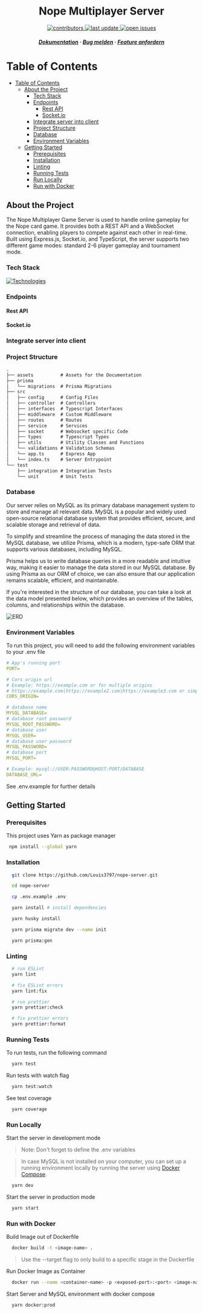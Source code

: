 <div align="center">

  <h1>Nope Multiplayer Server</h1>
  
<!-- Badges -->
<p>
  <a href="https://github.com/Louis3797/nope-server/graphs/contributors">
    <img src="https://img.shields.io/github/contributors/Louis3797/nope-server" alt="contributors" />
  </a>
  <a href="">
    <img src="https://img.shields.io/github/last-commit/Louis3797/nope-server" alt="last update" />
  </a>
  <a href="https://github.com/Louis3797/nope-server/issues/">
    <img src="https://img.shields.io/github/issues/Louis3797/nope-server" alt="open issues" />
  </a>
</p>

<h5>
    <a href="https://github.com/Louis3797/nope-server#readme">Dokumentation</a>
  <span> · </span>
    <a href="https://github.com/Louis3797/nope-server/issues/">Bug melden</a>
  <span> · </span>
    <a href="https://github.com/Louis3797/nope-server/issues/">Feature anfordern</a>
  </h5>
</div>


<!-- Table of Contents -->

# Table of Contents

- [Table of Contents](#table-of-contents)
  - [About the Project](#about-the-project)
    - [Tech Stack](#tech-stack)
    - [Endpoints](#endpoints)
      - [Rest API](#rest-api)
      - [Socket.io](#socketio)
    - [Integrate server into client](#integrate-server-into-client)
    - [Project Structure](#project-structure)
    - [Database](#database)
    - [Environment Variables](#environment-variables)
  - [Getting Started](#getting-started)
    - [Prerequisites](#prerequisites)
    - [Installation](#installation)
    - [Linting](#linting)
    - [Running Tests](#running-tests)
    - [Run Locally](#run-locally)
    - [Run with Docker](#run-with-docker)

<!-- About the Project -->

## About the Project

The Nope Multiplayer Game Server is used to handle online gameplay for the Nope card game. It provides both a REST API and a WebSocket connection, enabling players to compete against each other in real-time. Built using Express.js, Socket.io, and TypeScript, the server supports two different game modes: standard 2-6 player gameplay and tournament mode.

<!-- TechStack -->

### Tech Stack

[![Technologies](https://skillicons.dev/icons?i=ts,nodejs,express,mysql,docker,prisma&perline=13)](https://skillicons.dev)


<!-- Endpoints -->

### Endpoints

#### Rest API

<!-- ```
POST /v1/auth/signup - Signup
POST /v1/auth/login - Login
POST /v1/auth/refresh - Refresh access token
POST /v1/forgot-password - Send reset password email
POST /v1/reset-password/:token - Reset password
POST /v1/send-verification-email - Send verification email
POST /v1/verify-email/:token - Verify email
``` -->

#### Socket.io

<!-- Integrate server into client -->

### Integrate server into client

<!-- Project Structure -->

### Project Structure

```txt
.
├── assets          # Assets for the Documentation
├── prisma
│   └── migrations  # Prisma Migrations
├── src
│   ├── config      # Config Files
│   ├── controller  # Controllers
│   ├── interfaces  # Typescript Interfaces
│   ├── middleware  # Custom Middleware
│   ├── routes      # Routes
│   ├── service     # Services
│   ├── socket      # Websocket specific Code
│   ├── types       # Typescript Types
│   ├── utils       # Utility Classes and Functions 
│   └── validations # Validation Schemas
│   └── app.ts      # Express App
│   └── index.ts    # Server Entrypoint
└── test
    ├── integration # Integration Tests
    └── unit        # Unit Tests
```

<!-- Database -->


### Database

Our server relies on MySQL as its primary database management system to store and manage all relevant data. MySQL is a popular and widely used open-source relational database system that provides efficient, secure, and scalable storage and retrieval of data.

To simplify and streamline the process of managing the data stored in the MySQL database, we utilize Prisma, which is a modern, type-safe ORM that supports various databases, including MySQL.

Prisma helps us to write database queries in a more readable and intuitive way, making it easier to manage the data stored in our MySQL database. By using Prisma as our ORM of choice, we can also ensure that our application remains scalable, efficient, and maintainable.

If you're interested in the structure of our database, you can take a look at the data model presented below, which provides an overview of the tables, columns, and relationships within the database.

![ERD](assets/mysql_erd.png)

<!-- Env Variables -->

### Environment Variables

To run this project, you will need to add the following environment variables to your .env file

```yml
# App's running port
PORT=

# Cors origin url
# Example: https://example.com or for multiple origins 
# https://example.com|https://example2.com|https://example3.com or simple * to allow all origins
CORS_ORIGIN=

# database name
MYSQL_DATABASE=
# database root password
MYSQL_ROOT_PASSWORD=
# database user
MYSQL_USER=
# database user password
MYSQL_PASSWORD=
# database port
MYSQL_PORT=

# Example: mysql://USER:PASSWORD@HOST:PORT/DATABASE
DATABASE_URL=
```

See .env.example for further details

<!-- Getting Started -->

## Getting Started

<!-- Prerequisites -->

### Prerequisites

This project uses Yarn as package manager

```bash
 npm install --global yarn
```

<!-- Installation -->

### Installation

```bash
  git clone https://github.com/Louis3797/nope-server.git

  cd nope-server

  cp .env.example .env

  yarn install # install dependencies

  yarn husky install

  yarn prisma migrate dev --name init 

  yarn prisma:gen
```

### Linting

```bash
  # run ESLint
  yarn lint

  # fix ESLint errors
  yarn lint:fix

  # run prettier
  yarn prettier:check

  # fix prettier errors
  yarn prettier:format
```

<!-- Running Tests -->

### Running Tests

To run tests, run the following command

```bash
  yarn test
```

Run tests with watch flag

```bash
  yarn test:watch
```

See test coverage

```bash
  yarn coverage
```

<!-- Run Locally -->

### Run Locally

Start the server in development mode

> Note: Don't forget to define the .env variables

> In case MySQL is not installed on your computer, you can set up a running environment locally by running the server using [Docker Compose](#run-with-docker).

```bash
  yarn dev
```

Start the server in production mode

```bash
  yarn start
```

<!-- Run with Docker -->

### Run with Docker

Build Image out of Dockerfile
```bash
  docker build -t <image-name> .
```

> Use the --target flag to only build to a specific stage in the Dockerfile

Run Docker Image as Container 
```bash
  docker run --name <container-name> -p <exposed-port>:<port> <image-name>
```

Start Server and MySQL environment with docker compose

```bash
  yarn docker:prod
```
